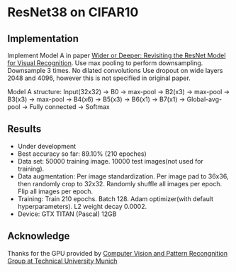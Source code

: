# ResNet38 on CIFAR10

## Implementation

Implement Model A in paper [Wider or Deeper: Revisiting the ResNet Model for Visual Recognition](https://arxiv.org/abs/1611.10080).
Use max pooling to perform downsampling. Downsample 3 times. No dilated convolutions
Use dropout on wide layers 2048 and 4096, however this is not specified in original paper.

Model A structure: Input(32x32) -> B0 -> max-pool -> B2(x3) -> max-pool -> B3(x3) -> max-pool -> B4(x6) -> B5(x3) -> B6(x1) -> B7(x1) ->
Global-avg-pool -> Fully connected -> Softmax

## Results

- Under development
- Best accuracy so far: 89.10% (210 epoches)
- Data set: 50000 training image. 10000 test images(not used for training).
- Data augmentation: Per image standardization. Per image pad to 36x36, then randomly crop to 32x32. Randomly shuffle all images per epoch. Flip all images per epoch.
- Training: Train 210 epochs. Batch 128. Adam optimizer(with default hyperparameters). L2 weight decay 0.0002.
- Device: GTX TITAN (Pascal) 12GB

## Acknowledge

Thanks for the GPU provided by [Computer Vision and Pattern Recongnition Group at Technical University Munich](https://vision.in.tum.de/)
